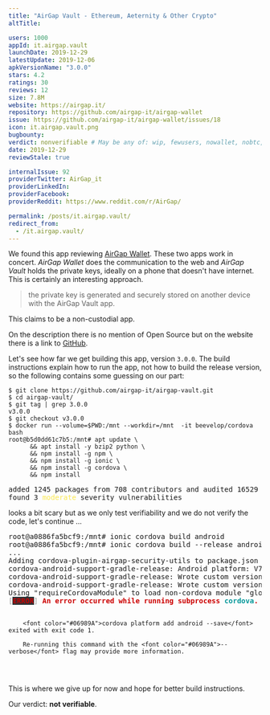 ```yaml
---
title: "AirGap Vault - Ethereum, Aeternity & Other Crypto"
altTitle: 

users: 1000
appId: it.airgap.vault
launchDate: 2019-12-29
latestUpdate: 2019-12-06
apkVersionName: "3.0.0"
stars: 4.2
ratings: 30
reviews: 12
size: 7.8M
website: https://airgap.it/
repository: https://github.com/airgap-it/airgap-wallet
issue: https://github.com/airgap-it/airgap-wallet/issues/18
icon: it.airgap.vault.png
bugbounty: 
verdict: nonverifiable # May be any of: wip, fewusers, nowallet, nobtc, custodial, nosource, nonverifiable, verifiable, bounty
date: 2019-12-29
reviewStale: true

internalIssue: 92
providerTwitter: AirGap_it
providerLinkedIn: 
providerFacebook: 
providerReddit: https://www.reddit.com/r/AirGap/

permalink: /posts/it.airgap.vault/
redirect_from:
  - /it.airgap.vault/
---
```



We found this app reviewing [AirGap Wallet](/it.airgap.wallet/). These two apps
work in concert. *AirGap Wallet* does the communication to the web and *AirGap
Vault* holds the private keys, ideally on a phone that doesn't have internet.
This is certainly an interesting approach.

> the private key is generated and securely stored on another device with the
  AirGap Vault app.

This claims to be a non-custodial app.

On the description there is no mention of Open Source but on the website there
is a link to [GitHub](https://github.com/airgap-it/airgap-wallet).

Let's see how far we get building this app, version `3.0.0`. The build
instructions explain how to run the app, not how to build the release version,
so the following contains some guessing on our part:

```
$ git clone https://github.com/airgap-it/airgap-vault.git
$ cd airgap-vault/
$ git tag | grep 3.0.0
v3.0.0
$ git checkout v3.0.0
$ docker run --volume=$PWD:/mnt --workdir=/mnt  -it beevelop/cordova bash
root@b5d0dd61c7b5:/mnt# apt update \
      && apt install -y bzip2 python \
      && npm install -g npm \
      && npm install -g ionic \
      && npm install -g cordova \
      && npm install
```

<div class="language-plaintext highlighter-rouge">
<div class="highlight">
<pre class="highlight">added 1245 packages from 708 contributors and audited 16529 packages in 57.785s
found 3 <font color="#FCE94F">moderate</font> severity vulnerabilities
</pre>
</div>
</div>

looks a bit scary but as we only test verifiability and we do not verify the
code, let's continue ...

<div class="language-plaintext highlighter-rouge">
<div class="highlight">
<pre class="highlight">root@a0886fa5bcf9:/mnt# ionic cordova build android
root@a0886fa5bcf9:/mnt# ionic cordova build --release android
...
Adding cordova-plugin-airgap-security-utils to package.json
cordova-android-support-gradle-release: Android platform: V7+
cordova-android-support-gradle-release: Wrote custom version &apos;28.+&apos; to /mnt/platforms/android/app/build.gradle
cordova-android-support-gradle-release: Wrote custom version &apos;28.+&apos; to /mnt/platforms/android/cordova-android-support-gradle-release/vault-cordova-android-support-gradle-release.gradle
Using &quot;requireCordovaModule&quot; to load non-cordova module &quot;glob&quot; is not supported. Instead, add this module to your dependencies and use regular &quot;require&quot; to load it.
<font color="#9F9F9D">[</font><span style="background-color:#2E3436"><font color="#CC0000"><b>ERROR</b></font></span><font color="#9F9F9D">] </font><font color="#CC0000"><b>An error occurred while running subprocess </b></font><font color="#06989A"><b>cordova</b></font><font color="#CC0000"><b>.</b></font>
        
        <font color="#06989A">cordova platform add android --save</font> exited with exit code 1.
        
        Re-running this command with the <font color="#06989A">--verbose</font> flag may provide more information.
</pre></div>
</div>

This is where we give up for now and hope for better build instructions.

Our verdict: **not verifiable**.